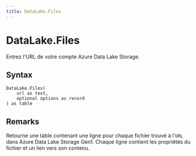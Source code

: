 ```yaml
---
title: DataLake.Files
---
```


# DataLake.Files


Entrez l&#39;URL de votre compte Azure Data Lake Storage.


## Syntax

```powerquery
DataLake.Files(
    url as text,
    optional options as record
) as table
```


## Remarks

Retourne une table contenant une ligne pour chaque fichier trouvé à l'<code>URL</code> dans Azure Data Lake Storage Gen1. Chaque ligne contient les propriétés du fichier et un lien vers son contenu.


